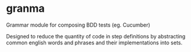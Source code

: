 granma
======

Grammar module for composing BDD tests (eg. Cucumber)

Designed to reduce the quantity of code in step definitions by abstracting common english words and phrases and their implementations into sets.

